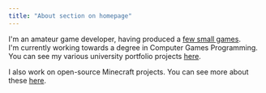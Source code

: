 ```yaml
---
title: "About section on homepage"
---
```


I'm an amateur game developer, having produced a [few small games](/projects?category=games).  
I'm currently working towards a degree in Computer Games Programming. You can see my various university portfolio projects [here](/projects?category=university).

I also work on open-source Minecraft projects. You can see more about these [here](/projects?category=minecraft).